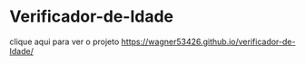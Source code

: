 # Verificador-de-Idade

clique aqui para ver o projeto https://wagner53426.github.io/verificador-de-Idade/
